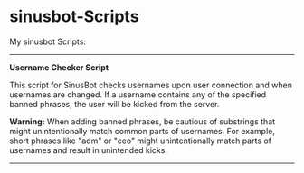 # sinusbot-Scripts
My sinusbot Scripts:

<hr/>

**Username Checker Script**

This script for SinusBot checks usernames upon user connection and when usernames are changed. If a username contains any of the specified banned phrases, the user will be kicked from the server.

**Warning:** When adding banned phrases, be cautious of substrings that might unintentionally match common parts of usernames. For example, short phrases like "adm" or "ceo" might unintentionally match parts of usernames and result in unintended kicks.
<hr/>
